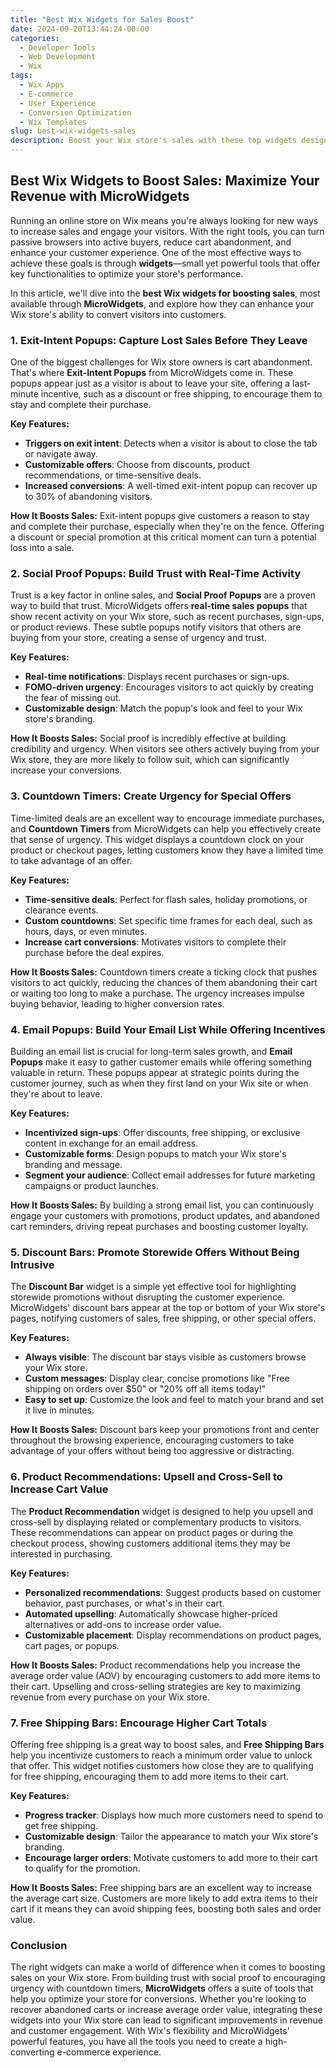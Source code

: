 ```yaml
---
title: "Best Wix Widgets for Sales Boost"
date: 2024-09-20T13:44:24-00:00
categories:
  - Developer Tools
  - Web Development
  - Wix
tags:
  - Wix Apps
  - E-commerce
  - User Experience
  - Conversion Optimization
  - Wix Templates
slug: best-wix-widgets-sales
description: Boost your Wix store's sales with these top widgets designed to engage customers and improve performance.
---
```


## Best Wix Widgets to Boost Sales: Maximize Your Revenue with MicroWidgets

Running an online store on Wix means you're always looking for new ways to increase sales and engage your visitors. With the right tools, you can turn passive browsers into active buyers, reduce cart abandonment, and enhance your customer experience. One of the most effective ways to achieve these goals is through **widgets**—small yet powerful tools that offer key functionalities to optimize your store's performance.

In this article, we'll dive into the **best Wix widgets for boosting sales**, most available through **MicroWidgets**, and explore how they can enhance your Wix store's ability to convert visitors into customers.

### 1. Exit-Intent Popups: Capture Lost Sales Before They Leave

One of the biggest challenges for Wix store owners is cart abandonment. That's where **Exit-Intent Popups** from MicroWidgets come in. These popups appear just as a visitor is about to leave your site, offering a last-minute incentive, such as a discount or free shipping, to encourage them to stay and complete their purchase.

**Key Features:**
- **Triggers on exit intent**: Detects when a visitor is about to close the tab or navigate away.
- **Customizable offers**: Choose from discounts, product recommendations, or time-sensitive deals.
- **Increased conversions**: A well-timed exit-intent popup can recover up to 30% of abandoning visitors.

**How It Boosts Sales:** Exit-intent popups give customers a reason to stay and complete their purchase, especially when they're on the fence. Offering a discount or special promotion at this critical moment can turn a potential loss into a sale.

### 2. Social Proof Popups: Build Trust with Real-Time Activity

Trust is a key factor in online sales, and **Social Proof Popups** are a proven way to build that trust. MicroWidgets offers **real-time sales popups** that show recent activity on your Wix store, such as recent purchases, sign-ups, or product reviews. These subtle popups notify visitors that others are buying from your store, creating a sense of urgency and trust.

**Key Features:**
- **Real-time notifications**: Displays recent purchases or sign-ups.
- **FOMO-driven urgency**: Encourages visitors to act quickly by creating the fear of missing out.
- **Customizable design**: Match the popup's look and feel to your Wix store's branding.

**How It Boosts Sales:** Social proof is incredibly effective at building credibility and urgency. When visitors see others actively buying from your Wix store, they are more likely to follow suit, which can significantly increase your conversions.

### 3. Countdown Timers: Create Urgency for Special Offers

Time-limited deals are an excellent way to encourage immediate purchases, and **Countdown Timers** from MicroWidgets can help you effectively create that sense of urgency. This widget displays a countdown clock on your product or checkout pages, letting customers know they have a limited time to take advantage of an offer.

**Key Features:**
- **Time-sensitive deals**: Perfect for flash sales, holiday promotions, or clearance events.
- **Custom countdowns**: Set specific time frames for each deal, such as hours, days, or even minutes.
- **Increase cart conversions**: Motivates visitors to complete their purchase before the deal expires.

**How It Boosts Sales:** Countdown timers create a ticking clock that pushes visitors to act quickly, reducing the chances of them abandoning their cart or waiting too long to make a purchase. The urgency increases impulse buying behavior, leading to higher conversion rates.

### 4. Email Popups: Build Your Email List While Offering Incentives

Building an email list is crucial for long-term sales growth, and **Email Popups** make it easy to gather customer emails while offering something valuable in return. These popups appear at strategic points during the customer journey, such as when they first land on your Wix site or when they're about to leave.

**Key Features:**
- **Incentivized sign-ups**: Offer discounts, free shipping, or exclusive content in exchange for an email address.
- **Customizable forms**: Design popups to match your Wix store's branding and message.
- **Segment your audience**: Collect email addresses for future marketing campaigns or product launches.

**How It Boosts Sales:** By building a strong email list, you can continuously engage your customers with promotions, product updates, and abandoned cart reminders, driving repeat purchases and boosting customer loyalty.

### 5. Discount Bars: Promote Storewide Offers Without Being Intrusive

The **Discount Bar** widget is a simple yet effective tool for highlighting storewide promotions without disrupting the customer experience. MicroWidgets' discount bars appear at the top or bottom of your Wix store's pages, notifying customers of sales, free shipping, or other special offers.

**Key Features:**
- **Always visible**: The discount bar stays visible as customers browse your Wix store.
- **Custom messages**: Display clear, concise promotions like "Free shipping on orders over $50" or "20% off all items today!"
- **Easy to set up**: Customize the look and feel to match your brand and set it live in minutes.

**How It Boosts Sales:** Discount bars keep your promotions front and center throughout the browsing experience, encouraging customers to take advantage of your offers without being too aggressive or distracting.

### 6. Product Recommendations: Upsell and Cross-Sell to Increase Cart Value

The **Product Recommendation** widget is designed to help you upsell and cross-sell by displaying related or complementary products to visitors. These recommendations can appear on product pages or during the checkout process, showing customers additional items they may be interested in purchasing.

**Key Features:**
- **Personalized recommendations**: Suggest products based on customer behavior, past purchases, or what's in their cart.
- **Automated upselling**: Automatically showcase higher-priced alternatives or add-ons to increase order value.
- **Customizable placement**: Display recommendations on product pages, cart pages, or popups.

**How It Boosts Sales:** Product recommendations help you increase the average order value (AOV) by encouraging customers to add more items to their cart. Upselling and cross-selling strategies are key to maximizing revenue from every purchase on your Wix store.

### 7. Free Shipping Bars: Encourage Higher Cart Totals

Offering free shipping is a great way to boost sales, and **Free Shipping Bars** help you incentivize customers to reach a minimum order value to unlock that offer. This widget notifies customers how close they are to qualifying for free shipping, encouraging them to add more items to their cart.

**Key Features:**
- **Progress tracker**: Displays how much more customers need to spend to get free shipping.
- **Customizable design**: Tailor the appearance to match your Wix store's branding.
- **Encourage larger orders**: Motivate customers to add more to their cart to qualify for the promotion.

**How It Boosts Sales:** Free shipping bars are an excellent way to increase the average cart size. Customers are more likely to add extra items to their cart if it means they can avoid shipping fees, boosting both sales and order value.

### Conclusion

The right widgets can make a world of difference when it comes to boosting sales on your Wix store. From building trust with social proof to encouraging urgency with countdown timers, **MicroWidgets** offers a suite of tools that help you optimize your store for conversions. Whether you're looking to recover abandoned carts or increase average order value, integrating these widgets into your Wix store can lead to significant improvements in revenue and customer engagement. With Wix's flexibility and MicroWidgets' powerful features, you have all the tools you need to create a high-converting e-commerce experience.
